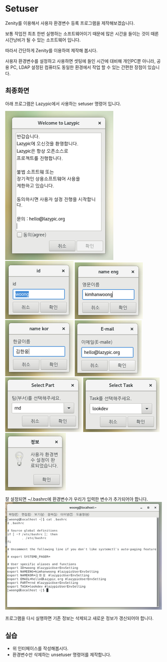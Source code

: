 # Setuser
Zenity를 이용해서 사용자 환경변수 등록 프로그램을 제작해보겠습니다.

보통 작업전 최초 한번 실행하는 소프트웨어이기 때문에 많은 시간을 들이는 것이 때론 시간낭비가 될 수 있는 소프트웨어 입니다.

따라서 간단하게 Zenity를 이용하여 제작해 봅시다.

사용자 환경변수를 설정하고 사용하면 셋팅에 들인 시간에 대비해 개인PC뿐 아니라, 공용 PC, LDAP 설정된 컴퓨터도 동일한 환경에서 작업 할 수 있는 간편한 장점이 있습니다.

## 최종화면
아래 프로그램은 Lazypic에서 사용하는 setuser 명령어 입니다.

![setuser01](../figures/setuser01.png)
![setuser02](../figures/setuser02.png)
![setuser03](../figures/setuser03.png)
![setuser04](../figures/setuser04.png)
![setuser05](../figures/setuser05.png)
![setuser06](../figures/setuser06.png)
![setuser07](../figures/setuser07.png)
![setuser08](../figures/setuser08.png)

잘 설정되면 ~/.bashrc에 환경변수가 우리가 입력한 변수가 추가되어야 합니다.
![setuser09](../figures/setuser09.png)

프로그램을 다시 실행하면 기존 정보는 삭제되고 새로운 정보가 갱신되어야 합니다.


## 실습
- 위 인터페이스를 작성해봅시다.
- 환경변수만 삭제하는 unsetuser 명령어를 제작합니다.